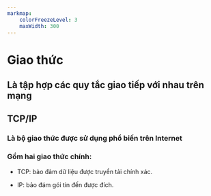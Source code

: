 ```yaml
---
markmap:
    colorFreezeLevel: 3
    maxWidth: 300
---
```


# Giao thức

## Là tập hợp các quy tắc giao tiếp với nhau trên mạng

## TCP/IP

### Là bộ giao thức được sử dụng phổ biến trên Internet

### Gồm hai giao thức chính:

- TCP: bảo đảm dữ liệu được truyền tải chính xác.

- IP: bảo đám gói tin đến được đích.